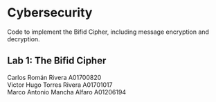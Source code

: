 # Cybersecurity

Code to implement the Bifid Cipher, including message encryption and decryption.

##  Lab 1: The Bifid Cipher

Carlos Román Rivera           A01700820  
Victor Hugo Torres Rivera     A01701017  
Marco Antonio Mancha Alfaro   A01206194  

